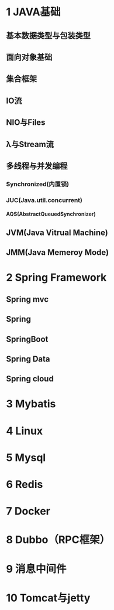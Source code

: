 
# 1 JAVA基础
## 基本数据类型与包装类型
## 面向对象基础
## 集合框架
## IO流
## NIO与Files
## λ与Stream流
## 多线程与并发编程
### Synchronized(内置锁)
### JUC(Java.util.concurrent)
#### AQS(AbstractQueuedSynchronizer)
## JVM(Java Vitrual Machine)
## JMM(Java Memeroy Mode)

# 2 Spring Framework

## Spring mvc

## Spring

## SpringBoot

## Spring Data

## Spring cloud

# 3 Mybatis

# 4 Linux

# 5 Mysql

# 6 Redis

# 7 Docker

# 8 Dubbo（RPC框架）

# 9 消息中间件

# 10 Tomcat与jetty
